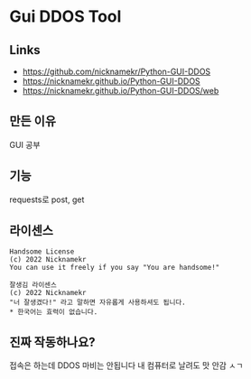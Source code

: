 # Gui DDOS Tool
## Links
- https://github.com/nicknamekr/Python-GUI-DDOS
- https://nicknamekr.github.io/Python-GUI-DDOS
- https://nicknamekr.github.io/Python-GUI-DDOS/web
## 만든 이유
GUI 공부
## 기능
requests로 post, get
## 라이센스
```
Handsome License
(c) 2022 Nicknamekr
You can use it freely if you say "You are handsome!"
```
```
잘생김 라이센스
(c) 2022 Nicknamekr
"너 잘생겼다!" 라고 말하면 자유롭게 사용하셔도 됩니다.
* 한국어는 효력이 없습니다.
```
## 진짜 작동하나요?
접속은 하는데 DDOS 마비는 안됩니다
내 컴퓨터로 날려도 맛 안감 ㅅㄱ
